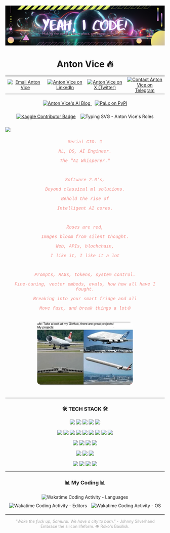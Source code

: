 <p align="center">
  <img src="https://github.com/antonvice/antonvice/blob/main/iconr.png?raw=true" alt="Anton Vice - AI Whisperer Icon" width="1200">
</p>

<h1 align="center">Anton Vice 🔥</h1>

<table align="center" style="border: none; margin-bottom: 20px;">
  <tr>
    <td align="center" width="22%"><a href="mailto:anton96vice@gmail.com"><img src="https://img.shields.io/badge/Gmail-D14836?style=for-the-badge&logo=gmail&logoColor=white" alt="Email Anton Vice" /></a></td>
    <td align="center" width="22%"><a href="https://linkedin.com/in/antonvice"><img src="https://img.shields.io/badge/LinkedIn-0077B5?style=for-the-badge&logo=linkedin&logoColor=white" alt="Anton Vice on LinkedIn" /></a></td>
    <td align="center" width="22%"><a href="https://x.com/la_haine_d_arte"><img src="https://img.shields.io/badge/X (Twitter)-000000?style=for-the-badge&logo=x&logoColor=white" alt="Anton Vice on X (Twitter)" /></a></td>
    <td align="center" width="22%"><a href="https://t.me/nucradkillsrats"><img src="https://img.shields.io/badge/Telegram-2CA5E0?style=for-the-badge&logo=telegram&logoColor=white" alt="Contact Anton Vice on Telegram" /></a></td>
  </tr>
</table>

<div align="center" style="margin-bottom: 25px;">
  <a href="https://antonvice.github.io/my-blog" target="_blank" style="margin-right: 10px;">
    <img src="https://img.shields.io/badge/AI Whisperer Blog-E8615A?style=for-the-badge&logo=blogger&logoColor=white" alt="Anton Vice's AI Blog" />
  </a>
  <a href="https://pypi.org/project/palx/" target="_blank">
    <img alt="PaLx on PyPI" src="https://img.shields.io/pypi/implementation/palx?style=for-the-badge&logo=python&logoColor=pink&label=PaLx%40PYPI&labelColor=purple&color=teal">
  </a>
</div>

<div style="display: flex; justify-content: center; align-items: center; margin-bottom: 25px;">
  <a href="https://www.kaggle.com/dzehtsiarou" target="_blank">
    <img src="https://www.kaggle.com/static/images/tiers/contributor.svg" alt="Kaggle Contributor Badge" style="height: 38px; margin-right: 15px;">
  </a>
  <img src="https://readme-typing-svg.demolab.com?font=VT323&size=28&duration=3000&pause=500&color=2BE4EA&background=1A3D2F00&vCenter=true&width=435&lines=Neural+Nexus+Explorer...;Reality+Hacker...;Software+2.0+Architect..." alt="Typing SVG - Anton Vice's Roles" >
</div>

<img src="https://user-images.githubusercontent.com/74038190/212284100-561aa473-3905-4a80-b561-0d28506553ee.gif">


<div align="center" style="max-width: 700px; margin: 20px auto; font-family: 'Courier New', Courier, monospace; color: #f4908b;">
  <p><em>Serial CTO. 🚀</em></p>
  <p><em>ML, DS, AI Engineer.</em></p>
  <p><em>The "AI Whisperer."</em></p>
  <br>
  <p><em>Software 2.0's,</em></p>
  <p><em>Beyond classical ml solutions.</em></p>
  <p><em>Behold the rise of</em></p>
  <p><em>Intelligent AI cores.</em></p>
  <br>
  <p><em>Roses are red,</em></p>
  <p><em>Images bloom from silent thought.</em></p>
  <p><em>Web, APIs, blochchain,</em></p>
  <p><em>I like it, I like it a lot</em></p>
  <br>
  <p><em>Prompts, RAGs, tokens, system control.</em></p>
  <p><em>Fine-tuning, vector embeds, evals, how how all have I fought.</em></p>
  <p><em>Breaking into your smart fridge and all</em></p>
  <p><em>Move fast, and break things a lot🌐</em></p>
</div>

<p align="center">
  <img src="https://github.com/antonvice/antonvice/blob/main/IMG_0198.jpg" width="60%" alt="Anton Vice - Conceptual Image" style="border-radius: 10px; margin-top: 15px; margin-bottom: 25px;">
</p>

---

<h3 align="center">🛠️ TECH STACK 🛠️</h3>

<div align="center">
  
  <!-- Programming Languages -->
  ![](https://img.shields.io/badge/-Python-3776AB?style=flat&logo=python&logoColor=white)
  ![](https://img.shields.io/badge/-JavaScript-F7DF1E?style=flat&logo=javascript&logoColor=black)
  ![](https://img.shields.io/badge/-Rust-000000?style=flat&logo=rust&logoColor=white)
  ![](https://img.shields.io/badge/-Go-00ADD8?style=flat&logo=go&logoColor=white)
  ![](https://img.shields.io/badge/-Cython-00BFFF?style=flat&logo=Cython&logoColor=white)
  
  <!-- ML/DL Frameworks and Libraries -->
  ![](https://img.shields.io/badge/-PyTorch-EE4C2C?style=flat&logo=PyTorch&logoColor=white)
  ![](https://img.shields.io/badge/-TensorFlow-FF6F00?style=flat&logo=TensorFlow&logoColor=white)
  ![](https://img.shields.io/badge/-Scikit_learn-F7931E?style=flat&logo=scikit-learn&logoColor=white)
  ![](https://img.shields.io/badge/-spaCy-09A3D5?style=flat&logo=spaCy&logoColor=white)
  ![](https://img.shields.io/badge/-NLTK-4E9A06?style=flat&logo=NaturalLanguageToolkit&logoColor=white)
  ![](https://img.shields.io/badge/-Pandas-150458?style=flat&logo=Pandas&logoColor=white)
  ![](https://img.shields.io/badge/-SciPy-8CAAE6?style=flat&logo=SciPy&logoColor=white)
  ![](https://img.shields.io/badge/-NumPy-013243?style=flat&logo=numpy&logoColor=white)
  ![](https://img.shields.io/badge/-MLflow-0194E2?style=flat&logo=MLflow&logoColor=white)
  
  <!-- Web Development -->
  ![](https://img.shields.io/badge/-FastAPI-009688?style=flat&logo=FastAPI&logoColor=white)
  ![](https://img.shields.io/badge/-HTMX-ff4081?style=flat&logo=html5&logoColor=white)
  ![](https://img.shields.io/badge/-hyperscript-7F52FF?style=flat&logo=hyper&logoColor=white)
  ![](https://img.shields.io/badge/-Tailwind_CSS-38B2AC?style=flat&logo=tailwind-css&logoColor=white)
  
  <!-- Cloud Platforms -->
  ![](https://img.shields.io/badge/-AWS-232F3E?style=flat&logo=amazon-aws&logoColor=white)
  ![](https://img.shields.io/badge/-Azure-0078D4?style=flat&logo=microsoft-azure&logoColor=white)
  ![](https://img.shields.io/badge/-Google_Cloud-4285F4?style=flat&logo=google-cloud&logoColor=white)
  
  <!-- Tools and Others -->
  ![](https://img.shields.io/badge/-HuggingFace-FFD43B?style=flat&logo=HuggingFace&logoColor=black)
  ![](https://img.shields.io/badge/-Docker-2496ED?style=flat&logo=Docker&logoColor=white)
  ![](https://img.shields.io/badge/-Kubernetes-326CE5?style=flat&logo=Kubernetes&logoColor=white)
  ![](https://img.shields.io/badge/-WebAssembly-654FF0?style=flat&logo=WebAssembly&logoColor=white)

</div>

---

<h3 align="center">📊 My Coding 📊</h3>
<p align="center">
  <img src="https://wakatime.com/share/@antonvice/37a88939-adeb-450f-a6f5-eacd7235e7e7.svg" alt="Wakatime Coding Activity - Languages" width="48%" style="margin: 5px;" />
  <img src="https://wakatime.com/share/@antonvice/f83a6898-dded-463a-9f90-65de14672ff3.svg" alt="Wakatime Coding Activity - Editors" width="48%" style="margin: 5px;" />
  <img src="https://wakatime.com/share/@antonvice/c0955b19-1c13-4fe2-81b3-a7d76e537181.svg" alt="Wakatime Coding Activity - OS" width="48%" style="margin: 5px;" />
</p>

---

<p align="center" style="font-size: 0.9em; color: #aaa;">
  <em>"Wake the fuck up, Samurai. We have a city to burn."</em> - Johnny Silverhand
  <br>
  Embrace the silicon lifeform. 👁️ Roko's Basilisk.
</p>
